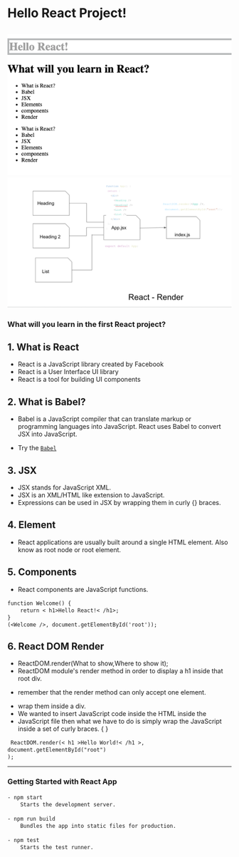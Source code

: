 # Hello React Project!
![Test Image 4](https://github.com/miya-w/React-Projects/blob/main/01-hello-react/imgs/helloReact.png)
![rendering](https://github.com/miya-w/React-Projects/blob/main/01-hello-react/imgs/react-rendering.png)
---
### What will you learn in the first React project?

## 1. What is React 
- React is a JavaScript library created by Facebook
- React is a User Interface UI library
- React is a tool for building UI components

## 2. What is Babel?
- Babel is a JavaScript compiler that can translate markup or programming languages into JavaScript. React uses Babel to convert JSX into JavaScript.

- Try the [`Babel`](https://babeljs.io/)

## 3. JSX
- JSX stands for JavaScript XML.
- JSX is an XML/HTML like extension to JavaScript.
- Expressions can be used in JSX by wrapping them in curly {} braces.

## 4. Element
- React applications are usually built around a single HTML element. Also know as root node or root element.

## 5. Components
 - React components are JavaScript functions.
```
function Welcome() {
    return < h1>Hello React!< /h1>;
}
(<Welcome />, document.getElementById('root'));

```
## 6. React DOM Render
- ReactDOM.render(What to show,Where to show it);
- ReactDOM module's render method in order to display a h1 inside that root div.
* remember that the render method can only accept one element.
- wrap them inside a div. <div></div>
- We wanted to insert JavaScript code inside the HTML inside the 
- JavaScript file then what we have to do is simply wrap the JavaScript inside a set of curly braces. { }
```
 ReactDOM.render(< h1 >Hello World!< /h1 >, document.getElementById("root")
);
```
---
### Getting Started with React App

```
- npm start
    Starts the development server.

- npm run build
    Bundles the app into static files for production.

- npm test
    Starts the test runner.
```
